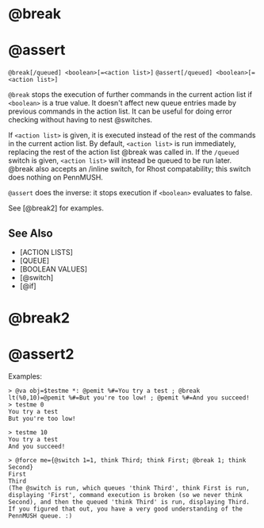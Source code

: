 # @break
# @assert
`@break[/queued] <boolean>[=<action list>]`
`@assert[/queued] <boolean>[=<action list>]`

`@break` stops the execution of further commands in the current action list if `<boolean>` is a true value. It doesn't affect new queue entries made by previous commands in the action list. It can be useful for doing error checking without having to nest @switches.

If `<action list>` is given, it is executed instead of the rest of the commands in the current action list. By default, `<action list>` is run immediately, replacing the rest of the action list @break was called in. If the `/queued` switch is given, `<action list>` will instead be queued to be run later. @break also accepts an /inline switch, for Rhost compatability; this switch does nothing on PennMUSH.

`@assert` does the inverse: it stops execution if `<boolean>` evaluates to false.

See [@break2] for examples.

## See Also
- [ACTION LISTS]
- [QUEUE]
- [BOOLEAN VALUES]
- [@switch]
- [@if]
# @break2
# @assert2
Examples:
```
> @va obj=$testme *: @pemit %#=You try a test ; @break lt(%0,10)=@pemit %#=But you're too low! ; @pemit %#=And you succeed!
> testme 0
You try a test
But you're too low!
```

```
> testme 10
You try a test
And you succeed!
```

```
> @force me={@switch 1=1, think Third; think First; @break 1; think Second}
First
Third
(The @switch is run, which queues 'think Third', think First is run, displaying 'First', command execution is broken (so we never think Second), and then the queued 'think Third' is run, displaying Third. If you figured that out, you have a very good understanding of the PennMUSH queue. :)
```

